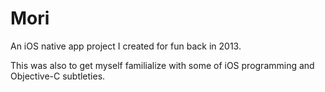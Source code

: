 # Mori
An iOS native app project I created for fun back in 2013.

This was also to get myself familialize with some of iOS programming and Objective-C subtleties.
